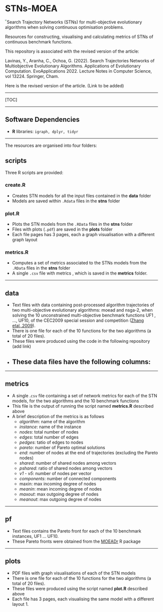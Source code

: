 # STNs-MOEA


<img align="left" src="stn-icon.jpg" style="zoom:30%;" />

Search Trajectory Networks (STNs) for multi-objective evolutionary algorithms when solving continuous optimisation problems.

Resources for constructing, visualising and calculating metrics of STNs of continuous benchmark functions.

This repository is associated with the revised version of the article:

Lavinas, Y., Aranha, C., Ochoa, G. (2022). Search Trajectories Networks of Multiobjective Evolutionary Algorithms. Applications of Evolutionary Computation. EvoApplications 2022. Lecture Notes in Computer Science, vol 13224. Springer, Cham.

Here is the  revised version of the article.  (Link to be added)

------



[TOC]

------

## Software Dependencies

- **R** libraries: `igraph, dplyr, tidyr`

------

The resources are organised into four folders:

## scripts

Three R scripts are provided:

### create.R 

- Creates  STN models for all the input files contained in the **data** folder
- Models are saved within  `.Rdata` files in the **stns** folder

### plot.R 

- Plots the STN models from the `.RData` files in the **stns** folder
- Files with plots (`.pdf`) are  saved in the **plots** folder
- Each file pages has 3 pages, each a graph visualisation with a different graph layout

### metrics.R 

- Computes a set of metrics associated to the STNs models from the `.RData` files in the **stns** folder
- A single `.csv` file with metrics , which is saved in the **metrics** folder.

------

## data

- Text files with data containing post-processed algorithm trajectories of two multi-objective evolutionary algorithms: moead and nsga-2, when solving the 10 unconstrained  multi-objective benchmark functions UF1 , ..., UF10, of the CEC2009 special session and competition ([Zhang etal.,2009](https://www.researchgate.net/publication/265432807_Multiobjective_optimization_Test_Instances_for_the_CEC_2009_Special_Session_and_Competition)). 
- There is one file for each of the 10 functions for the two algorithms (a total of 20 files). 
- These files were produced using the code in the following repository (add link)
- These data files have the following columns:
  - 

------

## metrics

- A single .`csv` file containing a set of network metrics for each of the STN models, for the two algorithms and the 10 benchmark functions
- This file is the output of running the script named **metrics.R** described above
- A brief description of the metrics is as follows
  - *algorithm*: name of the algorithm 
  - *instance*: name of the instance 
  - *nodes*:   total number of nodes
  - *edges*:   total number of edges
  - *pedges*:  tatio of edges to nodes
  - *pareto*: number of Pareto optimal solutions
  - *end*:  number of nodes at the end of trajectories (excluding the Pareto nodes)
  - *shared*: number of shared nodes among vectors 
  - *pshared*: ratio of shared nodes among vectors    
  - *v1 - v5*: number of nodes per vector
  - *components*: number of connected components
  - maxin:  max incoming degree of nodes
  - *meanin*: mean incoming degree of nodes
  - *maxout*: max outgoing degree of nodes
  - *meanout*: max outgoing degree of nodes

------

## pf

- Text files contains the Pareto front for each of the 10 benchmark instances, UF1 ... UF10. 
- These Pareto fronts were obtained from the  [MOEADr](https://fcampelo.github.io/MOEADr/) R package

------

## plots

- PDF files with graph visualisations of each of the STN models
- There is one file for each of the 10 functions for the two algorithms (a total of 20 files). 
- These files were produced using the script named **plot.R** described above
- Each file has 3 pages, each visualising the same model with a different layout
  1. 
